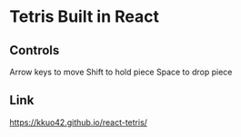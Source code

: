 Tetris Built in React
======

Controls
--------
Arrow keys to move
Shift to hold piece
Space to drop piece

Link
------
https://kkuo42.github.io/react-tetris/